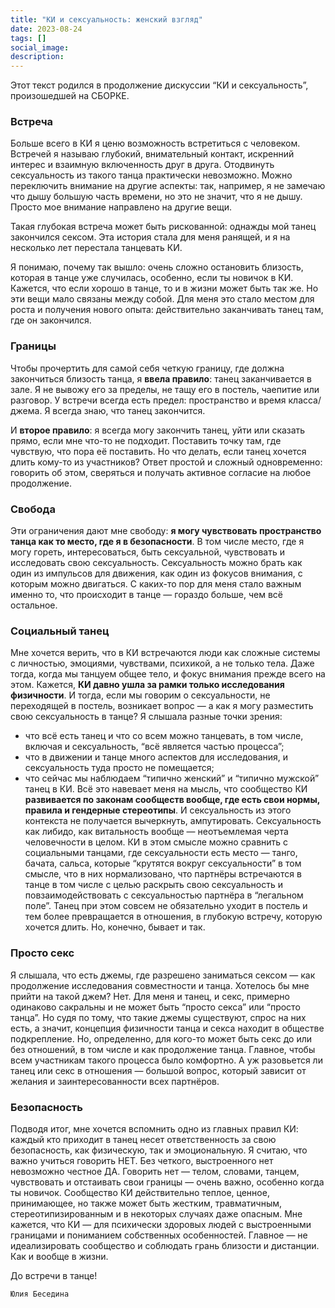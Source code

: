 ```yaml
---
title: "КИ и сексуальность: женский взгляд"
date: 2023-08-24
tags: []
social_image: 
description: 
---
```


Этот текст родился в продолжение дискуссии “КИ и сексуальность”, произошедшей на СБОРКЕ. 

### Встреча
Больше всего в КИ я ценю возможность встретиться с человеком. Встречей я называю глубокий, внимательный контакт, искренний интерес и взаимную включенность друг в друга. Отодвинуть сексуальность из такого танца практически невозможно. Можно переключить внимание на другие аспекты: так, например, я не замечаю что дышу большую часть времени, но это не значит, что я не дышу. Просто мое внимание направлено на другие вещи.

Такая глубокая встреча может быть рискованной: однажды мой танец закончился сексом. Эта история стала для меня ранящей, и я на несколько лет перестала танцевать КИ. 

Я понимаю, почему так вышло: очень сложно остановить близость, которая в танце уже случилась, особенно, если ты новичок в КИ. Кажется, что если хорошо в танце, то и в жизни может быть так же. Но эти вещи мало связаны между собой. Для меня это стало местом для роста и получения нового опыта: действительно заканчивать танец там, где он закончился.  

### Границы
Чтобы прочертить для самой себя четкую границу, где должна закончиться близость танца, я **ввела правило**: танец заканчивается в зале. Я не вывожу его за пределы, не тащу его в постель, чаепитие или разговор. У встречи всегда есть предел: пространство и время класса/джема. Я всегда знаю, что танец закончится. 

И **второе правило**: я всегда могу закончить танец, уйти или сказать прямо, если мне что-то не подходит. Поставить точку там, где чувствую, что пора её поставить. Но что делать, если танец хочется длить кому-то из участников? Ответ простой и сложный одновременно: говорить об этом, сверяться и получать активное согласие на любое продолжение. 

### Свобода
Эти ограничения дают мне свободу: **я могу чувствовать пространство танца как то место, где я в безопасности**. В том числе место, где я могу гореть, интересоваться, быть сексуальной, чувствовать и исследовать свою сексуальность. Сексуальность можно брать как один из импульсов для движения, как один из фокусов внимания, с которым можно двигаться. С каких-то пор для меня стало важным именно то, что происходит в танце —  гораздо больше, чем всё остальное.

### Социальный танец
Мне хочется верить, что в КИ встречаются люди как сложные системы с личностью, эмоциями, чувствами, психикой, а не только тела. Даже тогда, когда мы танцуем общее тело, и фокус внимания прежде всего на этом. Кажется, **КИ давно ушла за рамки только исследования физичности**. И тогда, если мы говорим о сексуальности, не переходящей в постель, возникает вопрос —  а как я могу разместить свою сексуальность в танце? Я слышала разные точки зрения: 
-	что всё есть танец и что со всем можно танцевать, в том числе, включая и сексуальность, “всё является частью процесса”;
-	что в движении и танце много аспектов для исследования, и сексуальность туда просто не помещается;
-	что сейчас мы наблюдаем “типично женский” и “типично мужской” танец в КИ. 
Всё это навевает меня на мысль, что сообщество КИ **развивается по законам сообществ вообще, где есть свои нормы, правила и гендерные стереотипы**. И сексуальность из этого контекста не получается вычеркнуть, ампутировать. Сексуальность как либидо, как витальность вообще — неотъемлемая черта человечности в целом. КИ в этом смысле можно сравнить с социальными танцами, где сексуальности есть место —  танго, бачата, сальса, которые “крутятся вокруг сексуальности” в том смысле, что в них нормализовано, что партнёры встречаются в танце в том числе с целью раскрыть свою сексуальность и повзаимодействовать с сексуальностью партнёра в “легальном поле”. 
Танец при этом совсем не обязательно уходит в постель и тем более превращается в отношения, в глубокую встречу, которую хочется длить. Но, конечно, бывает и так. 

### Просто секс
Я слышала, что есть джемы, где разрешено заниматься сексом —  как продолжение исследования совместности и танца. Хотелось бы мне прийти на такой джем? Нет. Для меня и танец, и секс, примерно одинаково сакральны и не может быть “просто секса” или “просто танца”. Но судя по тому, что такие джемы существуют, спрос на них есть, а значит, концепция физичности танца и секса находит в обществе подкрепление. Но, определенно, для кого-то может быть секс до или без отношений, в том числе и как продолжение танца. Главное, чтобы всем участникам такого процесса было комфортно. А уж разовьется ли танец или секс в отношения —  большой вопрос, который зависит от желания и заинтересованности всех партнёров.

### Безопасность 
Подводя итог, мне хочется вспомнить одно из главных правил КИ: каждый кто приходит в танец несет ответственность за свою безопасность, как физическую, так и эмоциональную. Я считаю, что важно учиться говорить НЕТ. Без четкого, выстроенного нет невозможно честное ДА. Говорить нет —  телом, словами, танцем, чувствовать и отстаивать свои границы — очень важно, особенно когда ты новичок. Сообщество КИ действительно теплое, ценное, принимающее, но также может быть жестким, травматичным, стереотипизированным и в некоторых случаях даже опасным. Мне кажется, что КИ —  для психически здоровых людей с выстроенными границами и пониманием собственных особенностей. Главное —  не идеализировать сообщество и соблюдать грань близости и дистанции. Как и вообще в жизни. 

До встречи в танце! 

```Юлия Беседина```